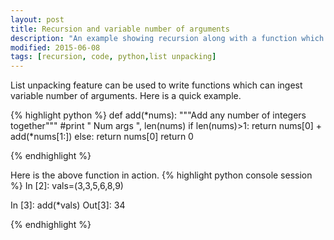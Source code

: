 ```yaml
---
layout: post
title: Recursion and variable number of arguments
description: "An example showing recursion along with a function which take variable number of arguments."
modified: 2015-06-08
tags: [recursion, code, python,list unpacking]
---
```


List unpacking feature can be used to write functions which can ingest variable number of arguments. 
Here is a quick example.

{% highlight python %}
def add(*nums):
    """Add any number of integers together"""
    #print " Num args ", len(nums)
    if len(nums)>1:
        return nums[0] + add(*nums[1:])
    else:
        return nums[0]
    return 0

{% endhighlight %}

Here is the above function in action.
{% highlight python console session %}
In [2]: vals=(3,3,5,6,8,9)

In [3]: add(*vals)
Out[3]: 34

{% endhighlight %}
